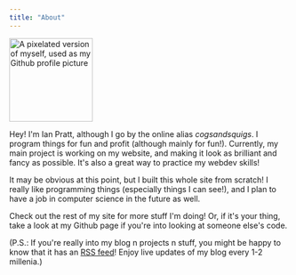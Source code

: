 ```yaml
---
title: "About"
---
```


<img src="/assets/images/pfp.png" class="pfp" width=150 alt="A pixelated version of myself, used as my Github profile picture"/>

Hey! I'm Ian Pratt, although I go by the online alias _cogsandsquigs_. I program things for fun and profit (although mainly for fun!). Currently, my main project is working on my website, and making it look as brilliant and fancy as possible. It's also a great way to practice my webdev skills!

It may be obvious at this point, but I built this whole site from scratch! I really like programming things (especially things I can see!), and I plan to have a job in computer science in the future as well.

Check out the rest of my site for more stuff I'm doing! Or, if it's your thing, take a look at my Github page if you're into looking at someone else's code.

(P.S.: If you're really into my blog n projects n stuff, you might be happy to know that it has an [RSS feed](/rss.xml)! Enjoy live updates of my blog every 1-2 millenia.)
